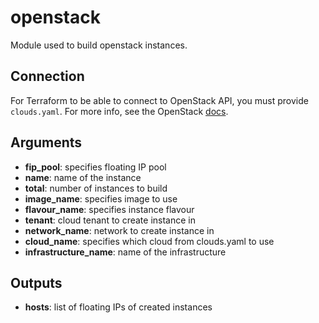 # openstack
Module used to build openstack instances.

## Connection
For Terraform to be able to connect to OpenStack API, you must provide `clouds.yaml`. For more info, see the OpenStack [docs](https://docs.openstack.org/openstacksdk/latest/user/config/configuration.html).


## Arguments
- **fip_pool**: specifies floating IP pool
- **name**: name of the instance
- **total**: number of instances to build
- **image_name**: specifies image to use
- **flavour_name**: specifies instance flavour
- **tenant**: cloud tenant to create instance in
- **network_name**: network to create instance in
- **cloud_name**: specifies which cloud from clouds.yaml to use
- **infrastructure_name**: name of the infrastructure

## Outputs
- **hosts**: list of floating IPs of created instances

